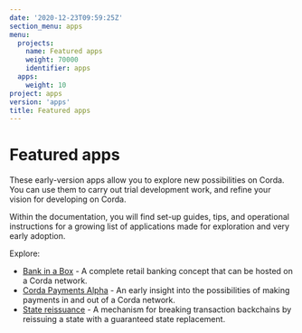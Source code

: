 ```yaml
---
date: '2020-12-23T09:59:25Z'
section_menu: apps
menu:
  projects:
    name: Featured apps
    weight: 70000
    identifier: apps
  apps:
    weight: 10
project: apps
version: 'apps'
title: Featured apps
---
```


# Featured apps

These early-version apps allow you to explore new possibilities on Corda. You can use them to carry out trial development work, and refine your vision for developing on Corda.

Within the documentation, you will find set-up guides, tips, and operational instructions for a growing list of applications made for exploration and very early adoption.

Explore:

* [Bank in a Box](../en/apps/bankinabox/getting-started.md) - A complete retail banking concept that can be hosted on a Corda network.
* [Corda Payments Alpha](../en/apps/payments/payments-index.md) - An early insight into the possibilities of making payments in and out of a Corda network.
* [State reissuance](../en/apps/reissuance/state-reissuance.md) - A mechanism for breaking transaction backchains by reissuing a state with a guaranteed state replacement.
